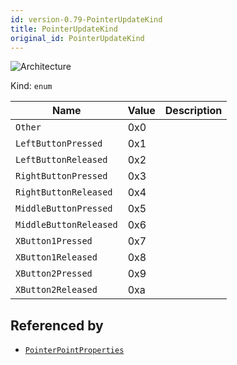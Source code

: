 ```yaml
---
id: version-0.79-PointerUpdateKind
title: PointerUpdateKind
original_id: PointerUpdateKind
---
```


![Architecture](https://img.shields.io/badge/architecture-new_only-blue)

Kind: `enum`

| Name |  Value | Description |
|--|--|--|
|`Other` | 0x0  |  |
|`LeftButtonPressed` | 0x1  |  |
|`LeftButtonReleased` | 0x2  |  |
|`RightButtonPressed` | 0x3  |  |
|`RightButtonReleased` | 0x4  |  |
|`MiddleButtonPressed` | 0x5  |  |
|`MiddleButtonReleased` | 0x6  |  |
|`XButton1Pressed` | 0x7  |  |
|`XButton1Released` | 0x8  |  |
|`XButton2Pressed` | 0x9  |  |
|`XButton2Released` | 0xa  |  |

## Referenced by
- [`PointerPointProperties`](PointerPointProperties)
